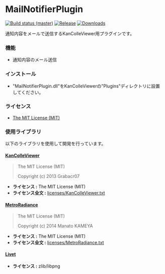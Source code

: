 # MailNotifierPlugin
[![Build status (master)](https://img.shields.io/appveyor/ci/Thirdplay/MailNotifierPlugin.svg?style=flat-square)](https://ci.appveyor.com/project/thirdplay/mailnotifierplugin)
[![Release](https://img.shields.io/github/release/Thirdplay/MailNotifierPlugin.svg?style=flat-square)](https://github.com/Thirdplay/MailNotifierPlugin/releases/latest)
[![Downloads](https://img.shields.io/github/downloads/Thirdplay/MailNotifierPlugin/latest/total.svg?style=flat-square)](https://github.com/Thirdplay/MailNotifierPlugin/releases/latest)

通知内容をメールで送信するKanColleViewer用プラグインです。

### 機能
* 通知内容のメール送信

### インストール

* "MailNotifierPlugin.dll"をKanColleViewerの"Plugins"ディレクトリに設置してください。

### ライセンス

* [The MIT License (MIT)](LICENSE)

### 使用ライブラリ

以下のライブラリを使用して開発を行っています。

#### [KanColleViewer](https://github.com/Grabacr07/KanColleViewer)

> The MIT License (MIT)
> 
> Copyright (c) 2013 Grabacr07

* **ライセンス :** The MIT License (MIT)
* **ライセンス全文 :** [licenses/KanColleViewer.txt](licenses/KanColleViewer.txt)

#### [MetroRadiance](https://github.com/Grabacr07/MetroRadiance)

> The MIT License (MIT)
> 
> Copyright (c) 2014 Manato KAMEYA

* **ライセンス :** The MIT License (MIT)
* **ライセンス全文 :** [licenses/MetroRadiance.txt](licenses/MetroRadiance.txt)

#### [Livet](http://ugaya40.hateblo.jp/entry/Livet)

* **ライセンス :** zlib/libpng

